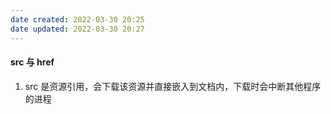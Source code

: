 ```yaml
---
date created: 2022-03-30 20:25
date updated: 2022-03-30 20:27
---
```


#### src 与 href

1. src 是资源引用，会下载该资源并直接嵌入到文档内，下载时会中断其他程序的进程
